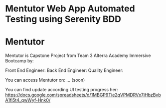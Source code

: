 # Mentutor Web App Automated Testing using Serenity BDD

# Mentutor

Mentutor is Capstone Project from Team 3 Alterra Academy Immersive Bootcamp by:

Front End Engineer:
Back End Engineer:
Quality Engineer:

You can access Mentutor on: ... (soon)

You can find update according UI testing progress her:
https://docs.google.com/spreadsheets/d/1MBGP9Tie2qVPMDRVx7iHbzBvbA1fi5t4_qwWyf-Hnk0/
